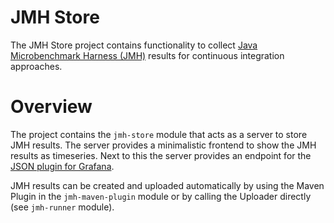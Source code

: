# JMH Store

The JMH Store project contains functionality to collect 
[Java Microbenchmark Harness (JMH)](https://github.com/openjdk/jmh) results for continuous 
integration approaches.


# Overview

The project contains the `jmh-store` module that acts as a server to store JMH results. The server
provides a minimalistic frontend to show the JMH results as timeseries. Next to this the server
provides an endpoint for the [JSON plugin for Grafana](https://grafana.com/grafana/plugins/simpod-json-datasource/).

JMH results can be created and uploaded automatically by using the Maven Plugin in the 
`jmh-maven-plugin` module or by calling the Uploader directly (see `jmh-runner` module).